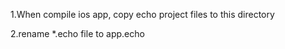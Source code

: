 1.When compile ios app, copy echo project files to this directory   

2.rename *.echo file to app.echo
